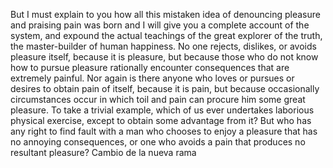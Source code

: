 But I must explain to you how all this mistaken idea of denouncing pleasure and praising pain was born and I will give you a complete account of the system, and expound the actual
teachings of the great explorer of the truth, the master-builder of human happiness. No one rejects, dislikes, or avoids pleasure itself, because it is pleasure, but because those
who do not know how to pursue pleasure rationally encounter consequences that are extremely painful. Nor again is there anyone who loves or pursues or desires to obtain pain of
itself, because it is pain, but because occasionally circumstances occur in which toil and pain can procure him some great pleasure. To take a trivial example, which of us ever
undertakes laborious physical exercise, except to obtain some advantage from it? But who has any right to find fault with a man who chooses to enjoy a pleasure that has no annoying 
consequences, or one who avoids a pain that produces no resultant pleasure?
Cambio de la nueva rama